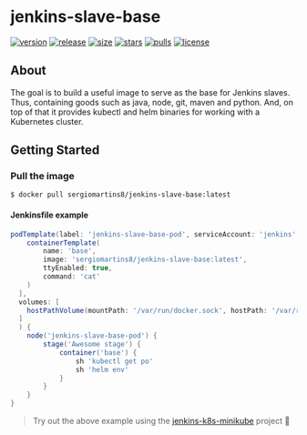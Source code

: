 # jenkins-slave-base

[![version](https://img.shields.io/docker/v/sergiomartins8/jenkins-slave-base?sort=semver)](https://hub.docker.com/r/sergiomartins8/jenkins-slave-base/)
[![release](https://github.com/sergiomartins8/jenkins-slave-base/workflows/release/badge.svg)](https://github.com/sergiomartins8/jenkins-slave-base/actions?query=workflow%3Arelease)
[![size](https://img.shields.io/docker/image-size/sergiomartins8/jenkins-slave-base)](https://hub.docker.com/r/sergiomartins8/jenkins-slave-base/)
[![stars](https://img.shields.io/docker/stars/sergiomartins8/jenkins-slave-base.svg?style=flat)](https://hub.docker.com/r/sergiomartins8/jenkins-slave-base/)
[![pulls](https://img.shields.io/docker/pulls/sergiomartins8/jenkins-slave-base.svg)](https://hub.docker.com/r/sergiomartins8/jenkins-slave-base/)
[![license](https://img.shields.io/github/license/sergiomartins8/jenkins-slave-base)](http://www.apache.org/licenses/LICENSE-2.0)

## About

The goal is to build a useful image to serve as the base for Jenkins slaves. Thus, containing goods such as java, node, git, maven and python.
And, on top of that it provides kubectl and helm binaries for working with a Kubernetes cluster.

## Getting Started

### Pull the image

````shell script
$ docker pull sergiomartins8/jenkins-slave-base:latest
````

#### Jenkinsfile example

```groovy
podTemplate(label: 'jenkins-slave-base-pod', serviceAccount: 'jenkins', containers: [
    containerTemplate(
        name: 'base', 
        image: 'sergiomartins8/jenkins-slave-base:latest', 
        ttyEnabled: true, 
        command: 'cat'
    )
  ],
  volumes: [
    hostPathVolume(mountPath: '/var/run/docker.sock', hostPath: '/var/run/docker.sock')
  ]
  ) {
    node('jenkins-slave-base-pod') {
        stage('Awesome stage') {
            container('base') {
                sh 'kubectl get po'
                sh 'helm env'
            }
        }
    }
}
```

> Try out the above example using the [jenkins-k8s-minikube](https://github.com/sergiomartins8/jenkins-k8s-minikube) project 🚀
